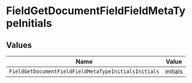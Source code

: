 # FieldGetDocumentFieldFieldMetaTypeInitials


## Values

| Name                                                 | Value                                                |
| ---------------------------------------------------- | ---------------------------------------------------- |
| `FieldGetDocumentFieldFieldMetaTypeInitialsInitials` | initials                                             |